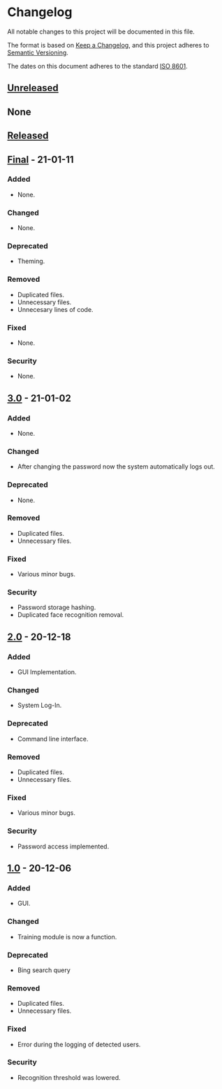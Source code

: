 # Changelog

All notable changes to this project will be documented in this file.

The format is based on [Keep a Changelog](https://keepachangelog.com/en/1.0.0/),
and this project adheres to [Semantic Versioning](https://semver.org/spec/v2.0.0.html).

The dates on this document adheres to the standard [ISO 8601](https://www.iso.org/iso-8601-date-and-time-format.htmll).

## [Unreleased](CHANGELOG.md)

## None

## [Released](https://github.com/lcortesg/Let-Me-In/releases)

## [Final](https://github.com/lcortesg/Let-Me-In/releases/tag/4.0) - 21-01-11

### Added

- None.

### Changed

- None.

### Deprecated

- Theming.

### Removed

- Duplicated files.
- Unnecessary files.
- Unnecesary lines of code.

### Fixed

- None.

### Security

- None.

## [3.0](https://github.com/lcortesg/Let-Me-In/releases/tag/3.0) - 21-01-02

### Added

- None.

### Changed

- After changing the password now the system automatically logs out.

### Deprecated

- None.

### Removed

- Duplicated files.
- Unnecessary files.

### Fixed

- Various minor bugs.

### Security

- Password storage hashing.
- Duplicated face recognition removal.

## [2.0](https://github.com/lcortesg/Let-Me-In/releases/tag/2.0) - 20-12-18

### Added

- GUI Implementation.

### Changed

- System Log-In.

### Deprecated

- Command line interface.

### Removed

- Duplicated files.
- Unnecessary files.

### Fixed

- Various minor bugs.

### Security

- Password access implemented.

## [1.0](https://github.com/lcortesg/Let-Me-In/releases/tag/1.0) - 20-12-06

### Added

- GUI.

### Changed

- Training module is now a function.

### Deprecated

- Bing search query

### Removed

- Duplicated files.
- Unnecessary files.

### Fixed

- Error during the logging of detected users.

### Security

- Recognition threshold was lowered.


